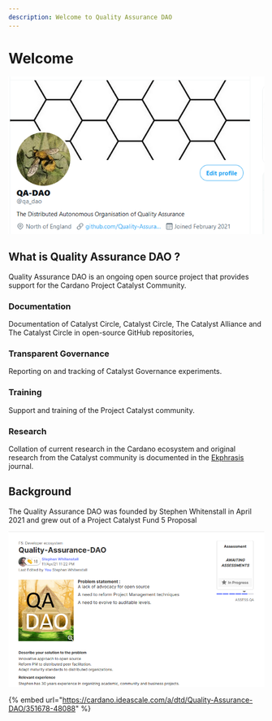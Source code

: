 ```yaml
---
description: Welcome to Quality Assurance DAO
---
```


# Welcome

![The Distributed Autonomous Organisation of Quality Assurance](.gitbook/assets/2021-07-20-1-.png)

## What is Quality Assurance DAO ?

Quality Assurance DAO is an ongoing open source project that provides support for the Cardano Project Catalyst Community.

### Documentation

Documentation of Catalyst Circle, Catalyst Circle, The Catalyst Alliance and The Catalyst Circle in open-source GitHub repositories,

### Transparent Governance

Reporting on and tracking of Catalyst Governance experiments.

### Training

Support and training of the Project Catalyst community.

### Research

Collation of current research in the Cardano ecosystem and original research from the Catalyst community is documented in the [Ekphrasis ](https://stephen-rowan.gitbook.io/ekphrasis/)journal.

## Background

The Quality Assurance DAO was founded by Stephen Whitenstall in April 2021 and grew out of a Project Catalyst Fund 5 Proposal 

![Quality Assurance DAO Fund 5 Proposal ](.gitbook/assets/2021-07-18-6-.png)

{% embed url="https://cardano.ideascale.com/a/dtd/Quality-Assurance-DAO/351678-48088" %}





